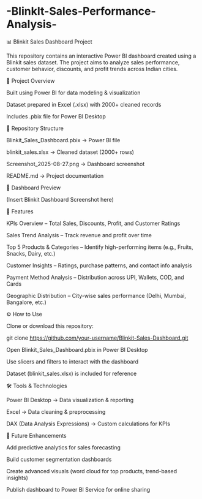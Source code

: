 # -BlinkIt-Sales-Performance-Analysis-
📊 Blinkit Sales Dashboard Project

This repository contains an interactive Power BI dashboard created using a Blinkit sales dataset.
The project aims to analyze sales performance, customer behavior, discounts, and profit trends across Indian cities.

🚀 Project Overview

Built using Power BI for data modeling & visualization

Dataset prepared in Excel (.xlsx) with 2000+ cleaned records

Includes .pbix file for Power BI Desktop

📂 Repository Structure

Blinkit_Sales_Dashboard.pbix → Power BI file

blinkit_sales.xlsx → Cleaned dataset (2000+ rows)

Screenshot_2025-08-27.png → Dashboard screenshot

README.md → Project documentation

📸 Dashboard Preview

(Insert Blinkit Dashboard Screenshot here)

🔑 Features

KPIs Overview – Total Sales, Discounts, Profit, and Customer Ratings

Sales Trend Analysis – Track revenue and profit over time

Top 5 Products & Categories – Identify high-performing items (e.g., Fruits, Snacks, Dairy, etc.)

Customer Insights – Ratings, purchase patterns, and contact info analysis

Payment Method Analysis – Distribution across UPI, Wallets, COD, and Cards

Geographic Distribution – City-wise sales performance (Delhi, Mumbai, Bangalore, etc.)

⚙️ How to Use

Clone or download this repository:

git clone https://github.com/your-username/Blinkit-Sales-Dashboard.git


Open Blinkit_Sales_Dashboard.pbix in Power BI Desktop

Use slicers and filters to interact with the dashboard

Dataset (blinkit_sales.xlsx) is included for reference

🛠 Tools & Technologies

Power BI Desktop → Data visualization & reporting

Excel → Data cleaning & preprocessing

DAX (Data Analysis Expressions) → Custom calculations for KPIs

📌 Future Enhancements

Add predictive analytics for sales forecasting

Build customer segmentation dashboards

Create advanced visuals (word cloud for top products, trend-based insights)

Publish dashboard to Power BI Service for online sharing
